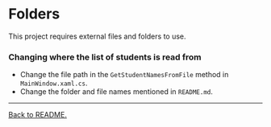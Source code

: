 # Folders

This project requires external files and folders to use.

### Changing where the list of students is read from
-   Change the file path in the `GetStudentNamesFromFile` method in `MainWindow.xaml.cs`.
-   Change the folder and file names mentioned in `README.md`.

---

[Back to README.](../README.md)
